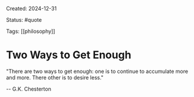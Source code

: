 Created: 2024-12-31

Status: #quote 

Tags: [[philosophy]]

# Two Ways to Get Enough

"There are two ways to get enough: one is to continue to accumulate more
and more. There other is to desire less."

-- G.K. Chesterton

